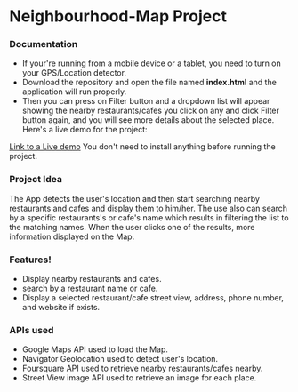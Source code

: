 # Neighbourhood-Map Project 

### Documentation
- If your're running from a mobile device or a tablet, you need to turn on your GPS/Location detector.
- Download the repository and open the file named **index.html** and the application will run properly.
- Then you can press on Filter button and  a dropdown list will appear showing the nearby restaurants/cafes you click on any and click Filter button again, and you will see more details about the selected place.
Here's a live demo for the project:

[Link to a Live demo](https://nadamabrouk.github.io/Neighbourhood-Map-Udacity-P5/)
You don't need to install anything before running the project.

### Project Idea
The App detects the user's location and then start searching nearby restaurants and cafes and display them to him/her. The use also can search by a specific restaurants's or cafe's name which results in filtering the list to the matching names.
When the user clicks one of the results, more information displayed on the Map.

### Features!

  - Display nearby restaurants and cafes.
  - search by a restaurant name or cafe.
  - Display a selected restaurant/cafe street view, address, phone number, and website if exists.

### APIs used
- Google Maps API used to load the Map.
- Navigator Geolocation used to detect user's location.
- Foursquare API used to retrieve nearby restaurants/cafes nearby.
- Street View image API used to retrieve an image for each place.
